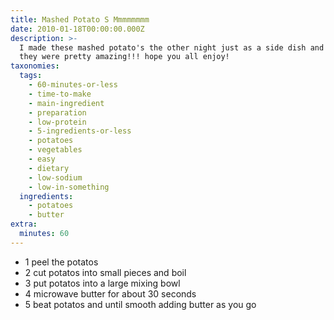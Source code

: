```yaml
---
title: Mashed Potato S Mmmmmmmm
date: 2010-01-18T00:00:00.000Z
description: >-
  I made these mashed potato's the other night just as a side dish and thought
  they were pretty amazing!!! hope you all enjoy!
taxonomies:
  tags:
    - 60-minutes-or-less
    - time-to-make
    - main-ingredient
    - preparation
    - low-protein
    - 5-ingredients-or-less
    - potatoes
    - vegetables
    - easy
    - dietary
    - low-sodium
    - low-in-something
  ingredients:
    - potatoes
    - butter
extra:
  minutes: 60
---
```

 - 1 peel the potatos
 - 2 cut potatos into small pieces and boil
 - 3 put potatos into a large mixing bowl
 - 4 microwave butter for about 30 seconds
 - 5 beat potatos and until smooth adding butter as you go
